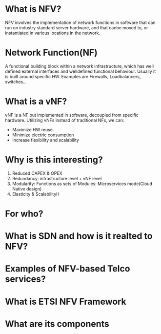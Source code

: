 # What is NFV?
 NFV involves the implementation of network functions in software that can run on industry standard server hardware, and that canbe moved to, or instantiated in various locations in the network.
# Network Function(NF)
A functional building block within a network infrastructure, which has well defined external interfaces and welldefined functional behaviour. Usually it is built around specific HW. Examples are Firewalls, Loadbalancers, switches...
# What is a vNF?
vNF is a NF but implemented in software, decoupled from specific hardware.
Utilizing vNFs instead of traditional NFs, we can: 
- Maximize HW reuse.
- Minimize electric consumption
- Increase flexibility and scalability

# Why is this interesting?
1) Reduced CAPEX & OPEX
2) Redundancy: infrastructure level + vNF level
3) Modularity: Functions as sets of Modules: Microservices mode(Cloud Native design)
4) Elasticity & ScalabilityH
# For who?
# What is SDN and how is it realted to NFV?
# Examples of NFV-based Telco services?
# What is ETSI NFV Framework
# What are its components
